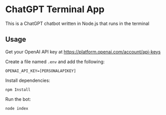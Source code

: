 # ChatGPT Terminal App

This is a ChatGPT chatbot written in Node.js that runs in the terminal

## Usage

Get your OpenAI API key at https://platform.openai.com/account/api-keys

Create a file named `.env` and add the following:

```
OPENAI_API_KEY=[PERSONALAPIKEY]
```

Install dependencies:

```
npm Install
```

Run the bot:

```
node index
```



